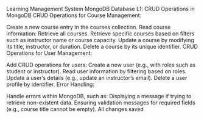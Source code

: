 Learning Management System MongoDB Database
L1: CRUD Operations in MongoDB
CRUD Operations for Course Management:

Create a new course entry in the courses collection.
Read course information:
Retrieve all courses.
Retrieve specific courses based on filters such as instructor name or course capacity.
Update a course by modifying its title, instructor, or duration.
Delete a course by its unique identifier.
CRUD Operations for User Management:

Add CRUD operations for users:
Create a new user (e.g., with roles such as student or instructor).
Read user information by filtering based on roles.
Update a user’s details (e.g., update an instructor’s email).
Delete a user profile by identifier.
Error Handling:

Handle errors within MongoDB, such as:
Displaying a message if trying to retrieve non-existent data.
Ensuring validation messages for required fields (e.g., course title cannot be empty).
All changes saved

